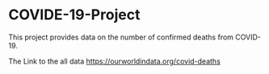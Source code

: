 # COVIDE-19-Project

This project provides data on the number of confirmed deaths from COVID-19.

The Link to the all data 
https://ourworldindata.org/covid-deaths
